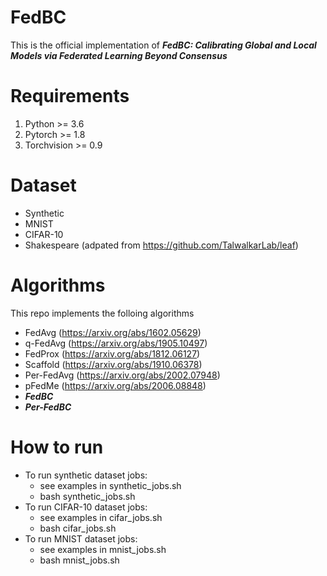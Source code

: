 # FedBC

This is the official implementation of **_FedBC: Calibrating Global and Local Models via
Federated Learning Beyond Consensus_**

# Requirements
1. Python >= 3.6
2. Pytorch >= 1.8
3. Torchvision >= 0.9

# Dataset
- Synthetic
- MNIST 
- CIFAR-10 
- Shakespeare (adpated from https://github.com/TalwalkarLab/leaf)

# Algorithms 
This repo implements the folloing algorithms
- FedAvg (https://arxiv.org/abs/1602.05629)
- q-FedAvg (https://arxiv.org/abs/1905.10497)
- FedProx (https://arxiv.org/abs/1812.06127)
- Scaffold (https://arxiv.org/abs/1910.06378)
- Per-FedAvg (https://arxiv.org/abs/2002.07948)
- pFedMe (https://arxiv.org/abs/2006.08848)
- **_FedBC_**
- **_Per-FedBC_**

# How to run
- To run synthetic dataset jobs:
  - see examples in synthetic_jobs.sh 
  - bash synthetic_jobs.sh
- To run CIFAR-10 dataset jobs:
  - see examples in cifar_jobs.sh
  - bash cifar_jobs.sh
- To run MNIST dataset jobs:
  - see examples in mnist_jobs.sh
  - bash mnist_jobs.sh
